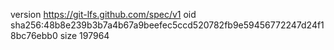 version https://git-lfs.github.com/spec/v1
oid sha256:48b8e239b3b7a4b67a9beefec5ccd520782fb9e59456772247d24f18bc76ebb0
size 197964
